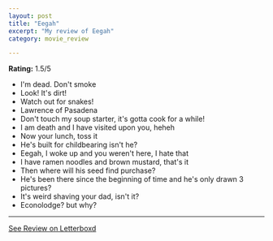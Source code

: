```yaml
---
layout: post
title: "Eegah"
excerpt: "My review of Eegah"
category: movie_review

---
```


**Rating:** 1.5/5

* I'm dead. Don't smoke
* Look! It's dirt!
* Watch out for snakes!
* Lawrence of Pasadena
* Don't touch my soup starter, it's gotta cook for a while!
* I am death and I have visited upon you, heheh
* Now your lunch, toss it
* He's built for childbearing isn't he?
* Eegah, I woke up and you weren't here, I hate that
* I have ramen noodles and brown mustard, that's it
* Then where will his seed find purchase?
* He's been there since the beginning of time and he's only drawn 3 pictures?
* It's weird shaving your dad, isn't it?
* Econolodge? but why?

<hr>

[See Review on Letterboxd](https://boxd.it/58yEM5)
